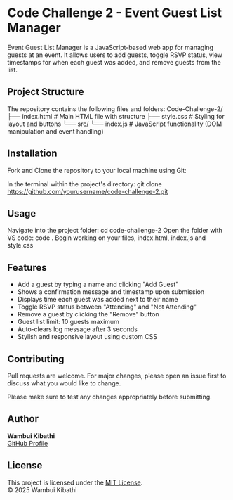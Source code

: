 # Code Challenge 2 - Event Guest List Manager

Event Guest List Manager is a JavaScript-based web app for managing guests at an event. It allows users to add guests, toggle RSVP status, view timestamps for when each guest was added, and remove guests from the list.

## Project Structure

The repository contains the following files and folders:
Code-Challenge-2/
├── index.html # Main HTML file with structure
├── style.css # Styling for layout and buttons
└── src/
└── index.js # JavaScript functionality (DOM manipulation and event handling)

## Installation
Fork and Clone the repository to your local machine using Git:

In the terminal within the project's directory:
git clone https://github.com/yourusername/code-challenge-2.git

## Usage
Navigate into the project folder:
cd code-challenge-2
Open the folder with VS code:
code .
Begin working on your files, index.html, index.js and style.css

## Features
- Add a guest by typing a name and clicking "Add Guest"
- Shows a confirmation message and timestamp upon submission
- Displays time each guest was added next to their name
- Toggle RSVP status between "Attending" and "Not Attending"
- Remove a guest by clicking the "Remove" button
- Guest list limit: 10 guests maximum
- Auto-clears log message after 3 seconds
- Stylish and responsive layout using custom CSS

## Contributing

Pull requests are welcome. For major changes, please open an issue first
to discuss what you would like to change.

Please make sure to test any changes appropriately before submitting.

## Author

**Wambui Kibathi**  
[GitHub Profile](https://github.com/Wambui-Kibathi)

## License

This project is licensed under the [MIT License](./LICENSE).  
© 2025 Wambui Kibathi






